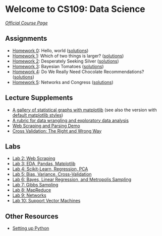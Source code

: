 Welcome to CS109: Data Science
=======
*[Official Course Page](http://cs109.org)*

## Assignments

* [Homework 0](http://nbviewer.ipython.org/urls/raw.github.com/cs109/content/master/HW0.ipynb): Hello, world ([solutions](http://nbviewer.ipython.org/urls/raw.github.com/cs109/content/master/HW0_solutions.ipynb))
* [Homework 1](http://nbviewer.ipython.org/urls/raw.github.com/cs109/content/master/HW1.ipynb): Which of two things is larger? ([solutions](http://nbviewer.ipython.org/urls/raw.github.com/cs109/content/master/HW1_solutions.ipynb))
* [Homework 2](http://nbviewer.ipython.org/urls/raw.github.com/cs109/content/master/HW2.ipynb): Desperately Seeking Silver ([solutions](http://nbviewer.ipython.org/urls/raw.github.com/cs109/content/master/HW2_solutions.ipynb))
* [Homework 3](http://nbviewer.ipython.org/urls/raw.github.com/cs109/content/master/HW3.ipynb): Bayesian Tomatoes ([solutions](http://nbviewer.ipython.org/urls/raw.github.com/cs109/content/master/HW3_solutions.ipynb))
* [Homework 4](http://nbviewer.ipython.org/urls/raw.github.com/cs109/content/master/HW4.ipynb): Do We Really Need Chocolate Recommendations? ([solutions](http://nbviewer.ipython.org/urls/raw.github.com/cs109/content/master/HW4_solutions.ipynb))
* [Homework 5](http://nbviewer.ipython.org/urls/raw.github.com/cs109/content/master/HW5.ipynb): Networks and Congress ([solutions](http://nbviewer.ipython.org/urls/raw.github.com/cs109/content/master/HW5_solutions.ipynb))

## Lecture Supplements

* [A gallery of statistical graphs with matplotlib](http://nbviewer.ipython.org/urls/raw.github.com/cs109/content/master/lec_03_statistical_graphs.ipynb) (see also the version with [default matplotlib styles](http://nbviewer.ipython.org/urls/raw.github.com/cs109/content/master/lec_03_statistical_graphs_mpl_default.ipynb))
* [A rubric for data wrangling and exploratory data analysis](http://nbviewer.ipython.org/urls/raw.github.com/cs109/content/master/lec_04_wrangling.ipynb)
* [Web Scraping and Parsing Demo](http://nbviewer.ipython.org/urls/raw.github.com/cs109/content/master/lec_04_scraping.ipynb)
* [Cross Validation: The Right and Wrong Way](http://nbviewer.ipython.org/urls/raw.github.com/cs109/content/master/lec_10_cross_val.ipynb)

## Labs

* [Lab 2: Web Scraping](http://nbviewer.ipython.org/urls/gist.github.com/thouis/6541913/raw/3986b40ca96007ab3b6ff2587adefb0edc5983c1/Lab_2_A_Live_Ray_Final.ipynb)
* [Lab 3: EDA, Pandas, Matplotlib](http://nbviewer.ipython.org/urls/raw.github.com/cs109/content/master/labs/lab3/lab3full.ipynb)
* [Lab 4: Scikit-Learn, Regression, PCA](http://nbviewer.ipython.org/urls/raw.github.com/cs109/content/master/labs/lab4/Lab4full.ipynb)
* [Lab 5: Bias, Variance, Cross-Validation](http://nbviewer.ipython.org/urls/raw.github.com/cs109/content/master/labs/lab5/Lab5.ipynb)
* [Lab 6: Bayes, Linear Regression, and Metropolis Sampling](http://nbviewer.ipython.org/urls/raw.github.com/cs109/content/master/labs/lab6/BayesLinear.ipynb)
* [Lab 7: Gibbs Sampling](http://nbviewer.ipython.org/urls/raw.github.com/cs109/content/master/labs/lab7/GibbsSampler.ipynb)
* [Lab 8: MapReduce](http://nbviewer.ipython.org/urls/raw.github.com/cs109/content/master/labs/lab8/lab8_mapreduce.ipynb)
* [Lab 9: Networks](http://nbviewer.ipython.org/urls/raw.github.com/cs109/content/master/labs/lab9/lab_9.ipynb)
* [Lab 10: Support Vector Machines](http://nbviewer.ipython.org/urls/raw.github.com/cs109/content/master/labs/lab10/Lab_10.ipynb)


## Other Resources

* [Setting up Python](https://github.com/cs109/content/wiki/Installing-Python)
